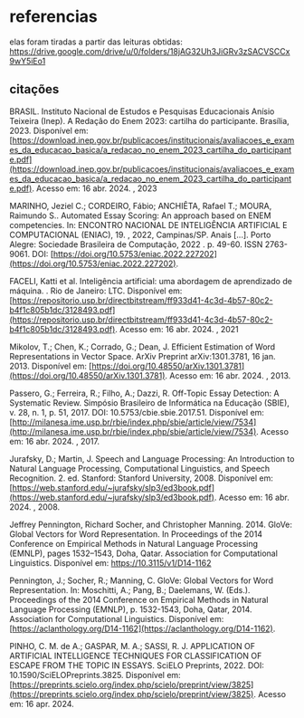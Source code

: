# referencias 

elas foram tiradas a partir das leituras obtidas:
https://drive.google.com/drive/u/0/folders/18jAG32Uh3JiGRv3zSACVSCCx9wY5iEo1

## citações


BRASIL. Instituto Nacional de Estudos e Pesquisas Educacionais Anísio Teixeira (Inep). A Redação do Enem 2023: cartilha do participante. Brasília, 2023. Disponível em:
[https://download.inep.gov.br/publicacoes/institucionais/avaliacoes_e_exames_da_educacao_basica/a_redacao_no_enem_2023_cartilha_do_participante.pdf](https://download.inep.gov.br/publicacoes/institucionais/avaliacoes_e_exames_da_educacao_basica/a_redacao_no_enem_2023_cartilha_do_participante.pdf). Acesso em: 16 abr. 2024. , 2023

MARINHO, Jeziel C.; CORDEIRO, Fábio; ANCHIÊTA, Rafael T.; MOURA, Raimundo S.. Automated Essay Scoring: An approach based on ENEM competencies. In: ENCONTRO NACIONAL DE INTELIGÊNCIA ARTIFICIAL E COMPUTACIONAL (ENIAC), 19. , 2022, Campinas/SP. Anais [...]. Porto Alegre: Sociedade Brasileira de Computação, 2022 . p. 49-60. ISSN 2763-9061. DOI: [https://doi.org/10.5753/eniac.2022.227202](https://doi.org/10.5753/eniac.2022.227202).

FACELI, Katti et al. Inteligência artificial: uma abordagem de aprendizado de máquina. . Rio de Janeiro: LTC. Disponível em: [https://repositorio.usp.br/directbitstream/ff933d41-4c3d-4b57-80c2-b4f1c805b1dc/3128493.pdf](https://repositorio.usp.br/directbitstream/ff933d41-4c3d-4b57-80c2-b4f1c805b1dc/3128493.pdf). Acesso em: 16 abr. 2024. , 2021

Mikolov, T.; Chen, K.; Corrado, G.; Dean, J. Efficient Estimation of Word Representations in Vector Space. ArXiv Preprint arXiv:1301.3781, 16 jan. 2013. Disponível em: [https://doi.org/10.48550/arXiv.1301.3781](https://doi.org/10.48550/arXiv.1301.3781). Acesso em: 16 abr. 2024. , 2013.

Passero, G.; Ferreira, R.; Filho, A.; Dazzi, R. Off-Topic Essay Detection: A Systematic Review. Simpósio Brasileiro de Informática na Educação (SBIE), v. 28, n. 1, p. 51, 2017. DOI: 10.5753/cbie.sbie.2017.51. Disponível em: [http://milanesa.ime.usp.br/rbie/index.php/sbie/article/view/7534](http://milanesa.ime.usp.br/rbie/index.php/sbie/article/view/7534).  Acesso em: 16 abr. 2024. , 2017.

Jurafsky, D.; Martin, J. Speech and Language Processing: An Introduction to Natural Language Processing, Computational Linguistics, and Speech Recognition. 2. ed. Stanford: Stanford University, 2008. Disponível em: [https://web.stanford.edu/~jurafsky/slp3/ed3book.pdf](https://web.stanford.edu/~jurafsky/slp3/ed3book.pdf). Acesso em: 16 abr. 2024. , 2008.

Jeffrey Pennington, Richard Socher, and Christopher Manning. 2014. GloVe: Global Vectors for Word Representation. In Proceedings of the 2014 Conference on Empirical Methods in Natural Language Processing (EMNLP), pages 1532–1543, Doha, Qatar. Association for Computational Linguistics. Disponível em: https://10.3115/v1/D14-1162

Pennington, J.; Socher, R.; Manning, C. GloVe: Global Vectors for Word Representation. In: Moschitti, A.; Pang, B.; Daelemans, W. (Eds.). Proceedings of the 2014 Conference on Empirical Methods in Natural Language Processing (EMNLP), p. 1532-1543, Doha, Qatar, 2014. Association for Computational Linguistics. Disponível em: [https://aclanthology.org/D14-1162](https://aclanthology.org/D14-1162).

PINHO, C. M. de A.; GASPAR, M. A.; SASSI, R. J. APPLICATION OF ARTIFICIAL INTELLIGENCE TECHNIQUES FOR CLASSIFICATION OF ESCAPE FROM THE TOPIC IN ESSAYS. SciELO Preprints, 2022. DOI: 10.1590/SciELOPreprints.3825. Disponível em: [https://preprints.scielo.org/index.php/scielo/preprint/view/3825](https://preprints.scielo.org/index.php/scielo/preprint/view/3825). Acesso em: 16 apr. 2024.
